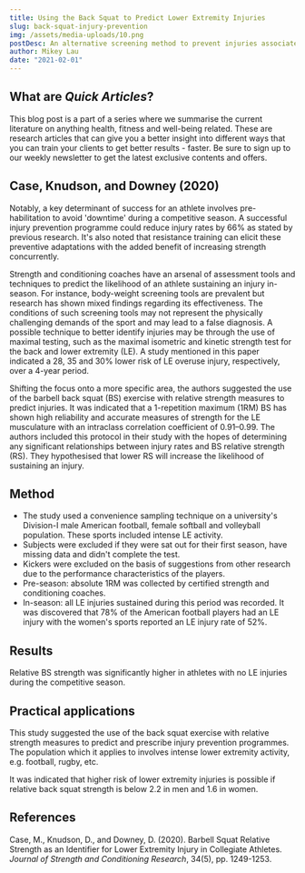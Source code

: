 ```yaml
---
title: Using the Back Squat to Predict Lower Extremity Injuries
slug: back-squat-injury-prevention
img: /assets/media-uploads/10.png
postDesc: An alternative screening method to prevent injuries associated with lower body movements.
author: Mikey Lau
date: "2021-02-01"
---
```


## What are _Quick Articles_?

This blog post is a part of a series where we summarise the current literature on anything health, fitness and well-being related. These are research articles that can give you a better insight into different ways that you can train your clients to get better results - faster. Be sure to sign up to our weekly newsletter to get the latest exclusive contents and offers.

## Case, Knudson, and Downey (2020)

Notably, a key determinant of success for an athlete involves pre-habilitation to avoid 'downtime' during a competitive season. A successful injury prevention programme could reduce injury rates by 66% as stated by previous research. It's also noted that resistance training can elicit these preventive adaptations with the added benefit of increasing strength concurrently.

Strength and conditioning coaches have an arsenal of assessment tools and techniques to predict the likelihood of an athlete sustaining an injury in-season. For instance, body-weight screening tools are prevalent but research has shown mixed findings regarding its effectiveness. The conditions of such screening tools may not represent the physically challenging demands of the sport and may lead to a false diagnosis. A possible technique to better identify injuries may be through the use of maximal testing, such as the maximal isometric and kinetic strength test for the back and lower extremity (LE). A study mentioned in this paper indicated a 28, 35 and 30% lower risk of LE overuse injury, respectively, over a 4-year period.

Shifting the focus onto a more specific area, the authors suggested the use of the barbell back squat (BS) exercise with relative strength measures to predict injuries. It was indicated that a 1-repetition maximum (1RM) BS has shown high reliability and accurate measures of strength for the LE musculature with an intraclass correlation coefficient of 0.91–0.99. The authors included this protocol in their study with the hopes of determining any significant relationships between injury rates and BS relative strength (RS). They hypothesised that lower RS will increase the likelihood of sustaining an injury.

## Method

- The study used a convenience sampling technique on a university's Division-I male American football, female softball and volleyball population. These sports included intense LE activity.
- Subjects were excluded if they were sat out for their first season, have missing data and didn't complete the test.
- Kickers were excluded on the basis of suggestions from other research due to the performance characteristics of the players.
- Pre-season: absolute 1RM was collected by certified strength and conditioning coaches.
- In-season: all LE injuries sustained during this period was recorded. It was discovered that 78% of the American football players had an LE injury with the women's sports reported an LE injury rate of 52%.

## Results

Relative BS strength was significantly higher in athletes with no LE injuries during the competitive season.

## Practical applications

This study suggested the use of the back squat exercise with relative strength measures to predict and prescribe injury prevention programmes. The population which it applies to involves intense lower extremity activity, e.g. football, rugby, etc.

It was indicated that higher risk of lower extremity injuries is possible if relative back squat strength is below 2.2 in men and 1.6 in women.

## References

Case, M., Knudson, D., and Downey, D. (2020). Barbell Squat Relative Strength as an Identifier for Lower Extremity Injury in Collegiate Athletes. _Journal of Strength and Conditioning Research_, 34(5), pp. 1249-1253.
